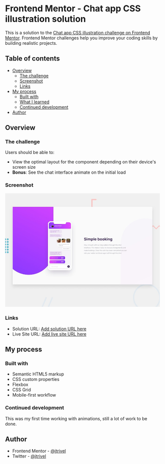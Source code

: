 # Frontend Mentor - Chat app CSS illustration solution

This is a solution to the [Chat app CSS illustration challenge on Frontend Mentor](https://www.frontendmentor.io/challenges/chat-app-css-illustration-O5auMkFqY). Frontend Mentor challenges help you improve your coding skills by building realistic projects. 

## Table of contents

- [Overview](#overview)
  - [The challenge](#the-challenge)
  - [Screenshot](#screenshot)
  - [Links](#links)
- [My process](#my-process)
  - [Built with](#built-with)
  - [What I learned](#what-i-learned)
  - [Continued development](#continued-development)
- [Author](#author)


## Overview

### The challenge

Users should be able to:

- View the optimal layout for the component depending on their device's screen size
- **Bonus**: See the chat interface animate on the initial load

### Screenshot

![Design preview for the Chat app CSS illustration challenge hub](./design/desktop-preview.jpg)


### Links

- Solution URL: [Add solution URL here](https://your-solution-url.com)
- Live Site URL: [Add live site URL here](https://chat-app-css-illustration0001.netlify.app)

## My process

### Built with

- Semantic HTML5 markup
- CSS custom properties
- Flexbox
- CSS Grid
- Mobile-first workflow


### Continued development
This was my first time working with animations, still a lot of work to be done.

## Author

- Frontend Mentor - [@jtrivel](https://www.frontendmentor.io/profile/jtrivel)
- Twitter - [@jtrivel](https://www.twitter.com/jtrivel)
